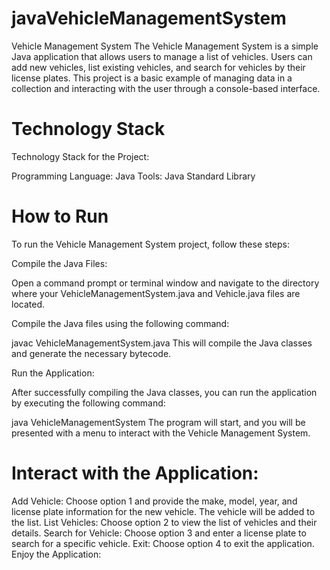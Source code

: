 # javaVehicleManagementSystem

Vehicle Management System
The Vehicle Management System is a simple Java application that allows users to manage a list of vehicles. Users can add new vehicles, list existing vehicles, and search for vehicles by their license plates. This project is a basic example of managing data in a collection and interacting with the user through a console-based interface.

# Technology Stack
Technology Stack for the Project:

Programming Language: Java
Tools: Java Standard Library

# How to Run
To run the Vehicle Management System project, follow these steps:

Compile the Java Files:

Open a command prompt or terminal window and navigate to the directory where your VehicleManagementSystem.java and Vehicle.java files are located.

Compile the Java files using the following command:


javac VehicleManagementSystem.java
This will compile the Java classes and generate the necessary bytecode.

Run the Application:

After successfully compiling the Java classes, you can run the application by executing the following command:


java VehicleManagementSystem
The program will start, and you will be presented with a menu to interact with the Vehicle Management System.

# Interact with the Application:

Add Vehicle: Choose option 1 and provide the make, model, year, and license plate information for the new vehicle. The vehicle will be added to the list.
List Vehicles: Choose option 2 to view the list of vehicles and their details.
Search for Vehicle: Choose option 3 and enter a license plate to search for a specific vehicle.
Exit: Choose option 4 to exit the application.
Enjoy the Application:





